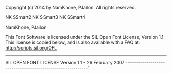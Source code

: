 
Copyright (c) 2014 by NamKhone, PJailon. All rights reserved.

NK SSmart2
NK SSmart3
NK SSmart4

NamKhone, PJailon

This Font Software is licensed under the SIL Open Font License, Version 1.1.
This license is copied below, and is also available with a FAQ at:
http://scripts.sil.org/OFL


-----------------------------------------------------------
SIL OPEN FONT LICENSE Version 1.1 - 26 February 2007
-----------------------------------------------------------`
